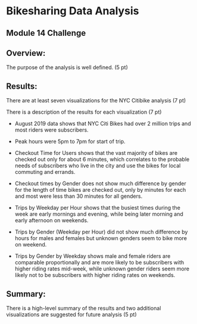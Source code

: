 # Bikesharing Data Analysis
## Module 14 Challenge

## Overview:

The purpose of the analysis is well defined. (5 pt)

## Results:

There are at least seven visualizations for the NYC Citibike analysis (7 pt)

There is a description of the results for each visualization (7 pt)

- August 2019 data shows that NYC Citi Bikes had over 2 million trips and most riders were subscribers. 

- Peak hours were 5pm to 7pm for start of trip.

- Checkout Time for Users shows that the vast majority of bikes are checked out only for about 6 minutes, which correlates to the probable needs of subscribers who live in the city and use the bikes for local commuting and errands.

- Checkout times by Gender does not show much difference by gender for the length of time bikes are checked out, only by minutes for each and most were less than 30 minutes for all genders. 

- Trips by Weekday per Hour shows that the busiest times during the week are early mornings and evening, while being later morning and early afternoon on weekends.

- Trips by Gender (Weekday per Hour) did not show much difference by hours for males and females but unknown genders seem to bike more on weekend.

- Trips by Gender by Weekday shows male and female riders are comparable proportionally and are more likely to be subscribers with higher riding rates mid-week, while unknown gender riders seem more likely not to be subscribers with higher riding rates on weekends.

## Summary:

There is a high-level summary of the results and two additional visualizations are suggested for future analysis (5 pt)
